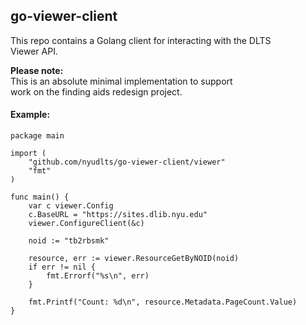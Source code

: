 ## go-viewer-client

This repo contains a Golang client for interacting with the DLTS  
Viewer API.  


**Please note:**   
This is an absolute minimal implementation to support  
work on the finding aids redesign project.  

#### Example:

```
package main

import (
	"github.com/nyudlts/go-viewer-client/viewer"
	"fmt"
)

func main() {
	var c viewer.Config
	c.BaseURL = "https://sites.dlib.nyu.edu"
	viewer.ConfigureClient(&c)

	noid := "tb2rbsmk"
	
	resource, err := viewer.ResourceGetByNOID(noid)
	if err != nil {
		fmt.Errorf("%s\n", err)
	}

	fmt.Printf("Count: %d\n", resource.Metadata.PageCount.Value)
}
```
